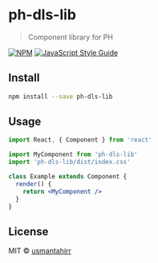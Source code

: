 # ph-dls-lib

> Component library for PH

[![NPM](https://img.shields.io/npm/v/ph-dls-lib.svg)](https://www.npmjs.com/package/ph-dls-lib) [![JavaScript Style Guide](https://img.shields.io/badge/code_style-standard-brightgreen.svg)](https://standardjs.com)

## Install

```bash
npm install --save ph-dls-lib
```

## Usage

```jsx
import React, { Component } from 'react'

import MyComponent from 'ph-dls-lib'
import 'ph-dls-lib/dist/index.css'

class Example extends Component {
  render() {
    return <MyComponent />
  }
}
```

## License

MIT © [usmantahirr](https://github.com/usmantahirr)

